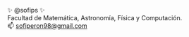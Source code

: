 ✨ @sofips ✨
\
Facultad de Matemática, Astronomía, Física y Computación.
\
📫 sofiperon98@gmail.com

<!---
sofips/sofips is a ✨ special ✨ repository because its `README.md` (this file) appears on your GitHub profile.
You can click the Preview link to take a look at your changes.
--->
